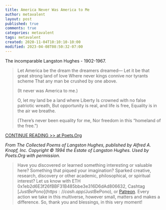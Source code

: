 ```yaml
---
title: America Never Was America to Me
author: metavalent
layout: post
published: true
comments: true
categories: metavalent
tags: metavalent
created: 2020-11-04T10:10:10-10:00
modified: 2023-04-08T08:50:32-07:00
---
```


The incomparable Langston Hughes - 1902-1967.

> Let America be the dream the dreamers dreamed—
> Let it be that great strong land of love
> Where never kings connive nor tyrants scheme
> That any man be crushed by one above.
> 
> (It never was America to me.)
> 
> O, let my land be a land where Liberty
> Is crowned with no false patriotic wreath,
> But opportunity is real, and life is free,
> Equality is in the air we breathe.
> 
> (There’s never been equality for me,
> Nor freedom in this “homeland of the free.”)

[CONTINUE READING >> at Poets.Org](https://poets.org/poem/let-america-be-america-again)

*From The Collected Poems of Langston Hughes, published by Alfred A. Knopf, Inc. Copyright © 1994 the Estate of Langston Hughes. Used by Poets.Org with permission.*

> Have you discovered or learned something interesting or valuable here? Something that piqued your imagination? Sparked creative, research, discovery or other academic, philosophical, or spiritual interest? Let us know with ETH 0x1eb2d6E3f26fBBF31B485bbe3e316D6dAd806632, Cashtag [$JustBePono](https://cash.app/$JustBePono), or [Patreon](https://patreon.com/metavalent). Every action we take in this multiverse, however small, matters and makes a difference. So, thank you and blessings, in this very moment!
